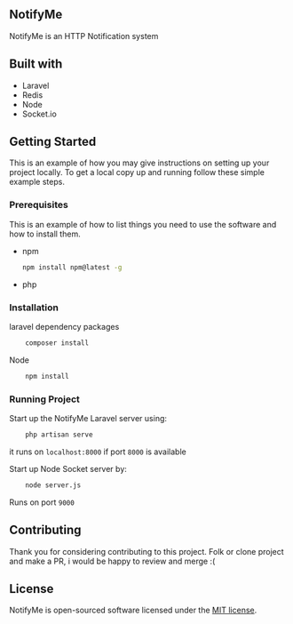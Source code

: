 ## NotifyMe

NotifyMe is an HTTP Notification system 

## Built with

- Laravel
- Redis
- Node
- Socket.io

## Getting Started

This is an example of how you may give instructions on setting up your project locally.
To get a local copy up and running follow these simple example steps.

### Prerequisites

This is an example of how to list things you need to use the software and how to install them.
* npm
  ```sh
  npm install npm@latest -g
  ```
* php 

### Installation

laravel dependency packages
```sh
    composer install
```
Node 
```sh
    npm install
```

### Running Project

Start up the NotifyMe Laravel server using:
```sh
    php artisan serve
```
it runs on `localhost:8000` if port `8000` is available

Start up Node Socket server by:
```sh
    node server.js
```
Runs on port `9000`

## Contributing

Thank you for considering contributing to this project. Folk or clone project and make a PR, i would be happy to review and merge :(

## License

NotifyMe is open-sourced software licensed under the [MIT license](https://opensource.org/licenses/MIT).

